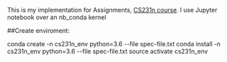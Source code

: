 This is my implementation for Assignments, [CS231n course](http://cs231n.github.io/). 
I use Jupyter notebook over an nb_conda kernel

##Create enviroment:

conda create -n cs231n_env python=3.6 --file spec-file.txt
conda install -n cs231n_env python=3.6 --file spec-file.txt
source activate cs231n_env



